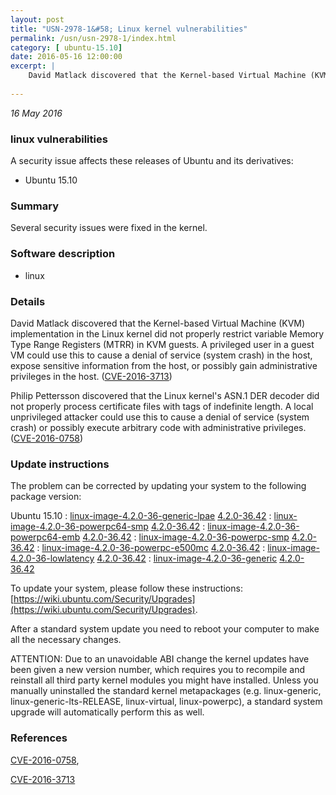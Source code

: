 ```yaml
---
layout: post
title: "USN-2978-1&#58; Linux kernel vulnerabilities"
permalink: /usn/usn-2978-1/index.html
category: [ ubuntu-15.10]
date: 2016-05-16 12:00:00
excerpt: |
    David Matlack discovered that the Kernel-based Virtual Machine (KVM) implementation in the Linux kernel did not properly restrict variable Memory Type Range Registers (MTRR) in KVM guests. A privileged user in a guest VM could use this to cause a denial of service (system crash) in the host, expose sensitive information from the host, or possibly gain administrative privileges in the host. ([CVE-2016-3713](http://people.ubuntu.com/~ubuntu-security/cve/CVE-2016-3713))
    
--- 
```

 
 

*16 May 2016*

### linux vulnerabilities

A security issue affects these releases of Ubuntu and its derivatives:

* Ubuntu 15.10

### Summary

Several security issues were fixed in the kernel. 

### Software description

* linux 

### Details

David Matlack discovered that the Kernel-based Virtual Machine (KVM) implementation in the Linux kernel did not properly restrict variable Memory Type Range Registers (MTRR) in KVM guests. A privileged user in a guest VM could use this to cause a denial of service (system crash) in the host, expose sensitive information from the host, or possibly gain administrative privileges in the host. ([CVE-2016-3713](http://people.ubuntu.com/~ubuntu-security/cve/CVE-2016-3713))

Philip Pettersson discovered that the Linux kernel&#39;s ASN.1 DER decoder did not properly process certificate files with tags of indefinite length. A local unprivileged attacker could use this to cause a denial of service (system crash) or possibly execute arbitrary code with administrative privileges. ([CVE-2016-0758](http://people.ubuntu.com/~ubuntu-security/cve/CVE-2016-0758)) 

### Update instructions

The problem can be corrected by updating your system to the following package version:

Ubuntu 15.10
 : [linux-image-4.2.0-36-generic-lpae](https://launchpad.net/ubuntu/+source/linux) <span> [4.2.0-36.42](https://launchpad.net/ubuntu/+source/linux/4.2.0-36.42) </span> 
 : [linux-image-4.2.0-36-powerpc64-smp](https://launchpad.net/ubuntu/+source/linux) <span> [4.2.0-36.42](https://launchpad.net/ubuntu/+source/linux/4.2.0-36.42) </span> 
 : [linux-image-4.2.0-36-powerpc64-emb](https://launchpad.net/ubuntu/+source/linux) <span> [4.2.0-36.42](https://launchpad.net/ubuntu/+source/linux/4.2.0-36.42) </span> 
 : [linux-image-4.2.0-36-powerpc-smp](https://launchpad.net/ubuntu/+source/linux) <span> [4.2.0-36.42](https://launchpad.net/ubuntu/+source/linux/4.2.0-36.42) </span> 
 : [linux-image-4.2.0-36-powerpc-e500mc](https://launchpad.net/ubuntu/+source/linux) <span> [4.2.0-36.42](https://launchpad.net/ubuntu/+source/linux/4.2.0-36.42) </span> 
 : [linux-image-4.2.0-36-lowlatency](https://launchpad.net/ubuntu/+source/linux) <span> [4.2.0-36.42](https://launchpad.net/ubuntu/+source/linux/4.2.0-36.42) </span> 
 : [linux-image-4.2.0-36-generic](https://launchpad.net/ubuntu/+source/linux) <span> [4.2.0-36.42](https://launchpad.net/ubuntu/+source/linux/4.2.0-36.42) </span> 

To update your system, please follow these instructions: [https://wiki.ubuntu.com/Security/Upgrades](https://wiki.ubuntu.com/Security/Upgrades).

After a standard system update you need to reboot your computer to make all the necessary changes.

ATTENTION: Due to an unavoidable ABI change the kernel updates have been given a new version number, which requires you to recompile and reinstall all third party kernel modules you might have installed. Unless you manually uninstalled the standard kernel metapackages (e.g. linux-generic, linux-generic-lts-RELEASE, linux-virtual, linux-powerpc), a standard system upgrade will automatically perform this as well. 

### References

 
 [CVE-2016-0758](http://people.ubuntu.com/~ubuntu-security/cve/CVE-2016-0758), 

 [CVE-2016-3713](http://people.ubuntu.com/~ubuntu-security/cve/CVE-2016-3713)
 

